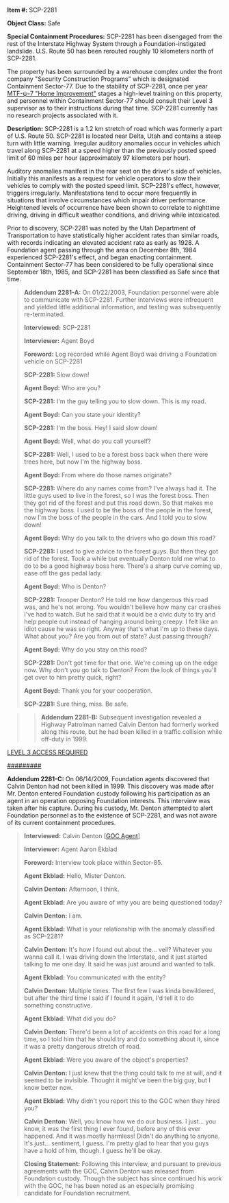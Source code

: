 **Item #:** SCP-2281

**Object Class:** Safe

**Special Containment Procedures:** SCP-2281 has been disengaged from the rest of the Interstate Highway System through a Foundation-instigated landslide. U.S. Route 50 has been rerouted roughly 10 kilometers north of SCP-2281.

The property has been surrounded by a warehouse complex under the front company "Security Construction Programs" which is designated Containment Sector-77. Due to the stability of SCP-2281, once per year [MTF-ψ-7 "Home Improvement"](/mtf-psi-7-home-improvement-hub) stages a high-level training on this property, and personnel within Containment Sector-77 should consult their Level 3 supervisor as to their instructions during that time. SCP-2281 currently has no research projects associated with it.

**Description:** SCP-2281 is a 1.2 km stretch of road which was formerly a part of U.S. Route 50. SCP-2281 is located near Delta, Utah and contains a steep turn with little warning. Irregular auditory anomalies occur in vehicles which travel along SCP-2281 at a speed higher than the previously posted speed limit of 60 miles per hour (approximately 97 kilometers per hour).

Auditory anomalies manifest in the rear seat on the driver's side of vehicles. Initially this manifests as a request for vehicle operators to slow their vehicles to comply with the posted speed limit. SCP-2281's effect, however, triggers irregularly. Manifestations tend to occur more frequently in situations that involve circumstances which impair driver performance. Heightened levels of occurrence have been shown to correlate to nighttime driving, driving in difficult weather conditions, and driving while intoxicated.

Prior to discovery, SCP-2281 was noted by the Utah Department of Transportation to have statistically higher accident rates than similar roads, with records indicating an elevated accident rate as early as 1928. A Foundation agent passing through the area on December 8th, 1984 experienced SCP-2281's effect, and began enacting containment. Containment Sector-77 has been considered to be fully operational since September 18th, 1985, and SCP-2281 has been classified as Safe since that time.

> **Addendum 2281-A:** On 01/22/2003, Foundation personnel were able to communicate with SCP-2281. Further interviews were infrequent and yielded little additional information, and testing was subsequently re-terminated.
> 
> **Interviewed:** SCP-2281
> 
> **Interviewer:** Agent Boyd
> 
> **Foreword:** Log recorded while Agent Boyd was driving a Foundation vehicle on SCP-2281
> 
> **<Begin Log>**
> 
> **SCP-2281:** Slow down!
> 
> **Agent Boyd:** Who are you?
> 
> **SCP-2281:** I'm the guy telling you to slow down. This is my road.
> 
> **Agent Boyd:** Can you state your identity?
> 
> **SCP-2281:** I'm the boss. Hey! I said slow down!
> 
> **Agent Boyd:** Well, what do you call yourself?
> 
> **SCP-2281:** Well, I used to be a forest boss back when there were trees here, but now I'm the highway boss.
> 
> **Agent Boyd:** From where do those names originate?
> 
> **SCP-2281:** Where do any names come from? I've always had it. The little guys used to live in the forest, so I was the forest boss. Then they got rid of the forest and put this road down. So that makes me the highway boss. I used to be the boss of the people in the forest, now I'm the boss of the people in the cars. And I told you to slow down!
> 
> **Agent Boyd:** Why do you talk to the drivers who go down this road?
> 
> **SCP-2281:** I used to give advice to the forest guys. But then they got rid of the forest. Took a while but eventually Denton told me what to do to be a good highway boss here. There's a sharp curve coming up, ease off the gas pedal lady.
> 
> **Agent Boyd:** Who is Denton?
> 
> **SCP-2281:** Trooper Denton? He told me how dangerous this road was, and he's not wrong. You wouldn't believe how many car crashes I've had to watch. But he said that it would be a civic duty to try and help people out instead of hanging around being creepy. I felt like an idiot cause he was so right. Anyway that's what I'm up to these days. What about you? Are you from out of state? Just passing through?
> 
> **Agent Boyd:** Why do you stay on this road?
> 
> **SCP-2281:** Don't got time for that one. We're coming up on the edge now. Why don't you go talk to Denton? From the look of things you'll get over to him pretty quick, right?
> 
> **Agent Boyd:** Thank you for your cooperation.
> 
> **SCP-2281:** Sure thing, miss. Be safe.

> > **Addendum 2281-B:** Subsequent investigation revealed a Highway Patrolman named Calvin Denton had formerly worked along this route, but he had been killed in a traffic collision while off-duty in 1999.

[LEVEL 3 ACCESS REQUIRED](javascript:;)

[#########](javascript:;)

**Addendum 2281-C:** On 06/14/2009, Foundation agents discovered that Calvin Denton had not been killed in 1999. This discovery was made after Mr. Denton entered Foundation custody following his participation as an agent in an operation opposing Foundation interests. This interview was taken after his capture. During his custody, Mr. Denton attempted to alert Foundation personnel as to the existence of SCP-2281, and was not aware of its current containment procedures.

> **Interviewed:** Calvin Denton \[[GOC Agent](/goc-hub-page)\]
> 
> **Interviewer:** Agent Aaron Ekblad
> 
> **Foreword:** Interview took place within Sector-85.
> 
> **<Begin Log>**
> 
> **Agent Ekblad:** Hello, Mister Denton.
> 
> **Calvin Denton:** Afternoon, I think.
> 
> **Agent Ekblad:** Are you aware of why you are being questioned today?
> 
> **Calvin Denton:** I am.
> 
> **Agent Ekblad:** What is your relationship with the anomaly classified as SCP-2281?
> 
> **Calvin Denton:** It's how I found out about the… veil? Whatever you wanna call it. I was driving down the Interstate, and it just started talking to me one day. It said he was just around and wanted to talk.
> 
> **Agent Ekblad:** You communicated with the entity?
> 
> **Calvin Denton:** Multiple times. The first few I was kinda bewildered, but after the third time I said if I found it again, I'd tell it to do something constructive.
> 
> **Agent Ekblad:** What did you do?
> 
> **Calvin Denton:** There'd been a lot of accidents on this road for a long time, so I told him that he should try and do something about it, since it was a pretty dangerous stretch of road.
> 
> **Agent Ekblad:** Were you aware of the object's properties?
> 
> **Calvin Denton:** I just knew that the thing could talk to me at will, and it seemed to be invisible. Thought it might've been the big guy, but I know better now.
> 
> **Agent Ekblad:** Why didn't you report this to the GOC when they hired you?
> 
> **Calvin Denton:** Well, you know how we do our business. I just… you know, it was the first thing I ever found, before any of this ever happened. And it was mostly harmless! Didn't do anything to anyone. It's just… sentiment, I guess. I'm pretty glad to hear that you guys have a hold of him, though. I guess he'll be okay.
> 
> **<End Log>**
> 
> **Closing Statement:** Following this interview, and pursuant to previous agreements with the GOC, Calvin Denton was released from Foundation custody. Though the subject has since continued his work with the GOC, he has been noted as an especially promising candidate for Foundation recruitment.
